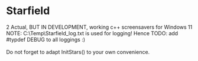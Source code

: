 # Starfield
2 Actual, BUT IN DEVELOPMENT,  working c++ screensavers for Windows 11<br>
NOTE: C:\Temp\Starfield_log.txt is used for logging! Hence TODO: add #typdef DEBUG to all loggings :)<br><br>
Do not forget to adapt InitStars() to your own convenience.